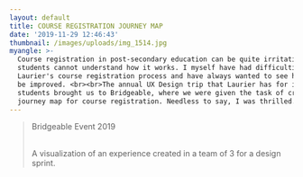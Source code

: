 ```yaml
---
layout: default
title: COURSE REGISTRATION JOURNEY MAP
date: '2019-11-29 12:46:43'
thumbnail: /images/uploads/img_1514.jpg
myangle: >-
  Course registration in post-secondary education can be quite irritating when
  students cannot understand how it works. I myself have had difficulties with
  Laurier's course registration process and have always wanted to see how it can
  be improved. <br><br>The annual UX Design trip that Laurier has for its'
  students brought us to Bridgeable, where we were given the task of creating a
  journey map for course registration. Needless to say, I was thrilled.<br><br>
---
```

> Bridgeable Event 2019
>
> <br>A visualization of an experience created in a team of 3 for a design sprint.
